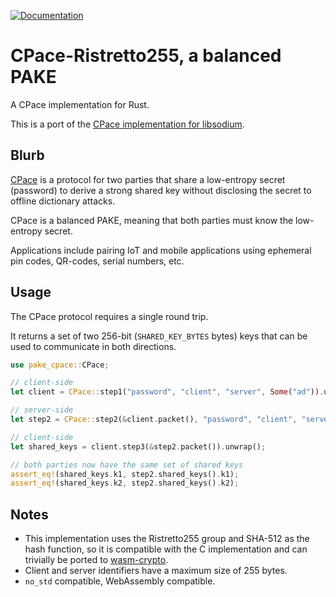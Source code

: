 [![Documentation](https://docs.rs/pake-cpace/badge.svg)](https://docs.rs/pake-cpace)

# CPace-Ristretto255, a balanced PAKE

A CPace implementation for Rust.

This is a port of the [CPace implementation for libsodium](https://github.com/jedisct1/cpace).

## Blurb

[CPace](https://tools.ietf.org/id/draft-haase-cpace-01.html) is a protocol for two parties that share a low-entropy secret (password) to derive a strong shared key without disclosing the secret to offline dictionary attacks.

CPace is a balanced PAKE, meaning that both parties must know the low-entropy secret.

Applications include pairing IoT and mobile applications using ephemeral pin codes, QR-codes, serial numbers, etc.

## Usage

The CPace protocol requires a single round trip.

It returns a set of two 256-bit (`SHARED_KEY_BYTES` bytes) keys that can be used to communicate in both directions.

```rust
use pake_cpace::CPace;

// client-side
let client = CPace::step1("password", "client", "server", Some("ad")).unwrap();

// server-side
let step2 = CPace::step2(&client.packet(), "password", "client", "server", Some("ad")).unwrap();

// client-side
let shared_keys = client.step3(&step2.packet()).unwrap();

// both parties now have the same set of shared keys
assert_eq!(shared_keys.k1, step2.shared_keys().k1);
assert_eq!(shared_keys.k2, step2.shared_keys().k2);
```

## Notes

- This implementation uses the Ristretto255 group and SHA-512 as the hash function, so it is compatible with the C implementation and can trivially be ported to [wasm-crypto](https://github.com/jedisct1/wasm-crypto).
- Client and server identifiers have a maximum size of 255 bytes.
- `no_std` compatible, WebAssembly compatible.
